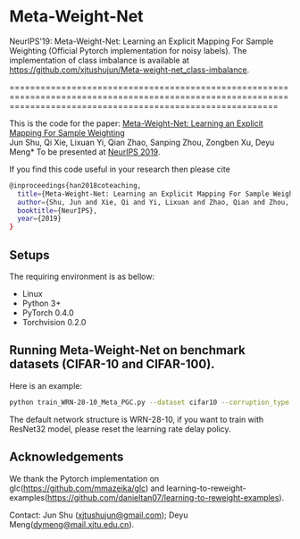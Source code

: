 # Meta-Weight-Net
NeurIPS'19: Meta-Weight-Net: Learning an Explicit Mapping For Sample Weighting (Official Pytorch implementation for noisy labels).
The implementation of class imbalance is available at https://github.com/xjtushujun/Meta-weight-net_class-imbalance.


================================================================================================================================================================


This is the code for the paper:
[Meta-Weight-Net: Learning an Explicit Mapping For Sample Weighting](https://arxiv.org/abs/1902.07379)  
Jun Shu, Qi Xie, Lixuan Yi, Qian Zhao, Sanping Zhou, Zongben Xu, Deyu Meng*
To be presented at [NeurIPS 2019](https://nips.cc/Conferences/2019/).  

If you find this code useful in your research then please cite  
```bash
@inproceedings{han2018coteaching,
  title={Meta-Weight-Net: Learning an Explicit Mapping For Sample Weighting},
  author={Shu, Jun and Xie, Qi and Yi, Lixuan and Zhao, Qian and Zhou, Sanping and Xu, Zongben and Meng, Deyu},
  booktitle={NeurIPS},
  year={2019}
}
``` 


## Setups
The requiring environment is as bellow:  

- Linux 
- Python 3+
- PyTorch 0.4.0 
- Torchvision 0.2.0


## Running Meta-Weight-Net on benchmark datasets (CIFAR-10 and CIFAR-100).
Here is an example:
```bash
python train_WRN-28-10_Meta_PGC.py --dataset cifar10 --corruption_type unif --corruption_prob 0.6
```

The default network structure is WRN-28-10, if you want to train with ResNet32 model, please reset the learning rate delay policy.



## Acknowledgements
We thank the Pytorch implementation on glc(https://github.com/mmazeika/glc) and learning-to-reweight-examples(https://github.com/danieltan07/learning-to-reweight-examples).


Contact: Jun Shu (xjtushujun@gmail.com); Deyu Meng(dymeng@mail.xjtu.edu.cn).





